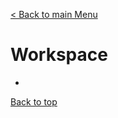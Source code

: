 [< Back to main Menu](https://github.com/gsoulie/Mobile-App-Development/blob/master/angular-formation.md)    

# Workspace

* [](#)         


[Back to top](#workspace)
